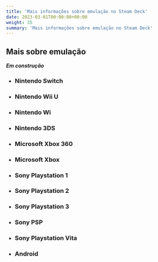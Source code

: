 ```yaml
---
title: 'Mais informações sobre emulação no Steam Deck'
date: 2023-03-01T00:00:00+00:00
weight: 35
summary: 'Mais informações sobre emulação no Steam Deck'
---
```


## Mais sobre emulação
**_Em construção_**
  - ### Nintendo Switch
  - ### Nintendo Wii U
  - ### Nintendo Wi
  - ### Nintendo 3DS
  - ### Microsoft Xbox 360
  - ### Microsoft Xbox
  - ### Sony Playstation 1
  - ### Sony Playstation 2
  - ### Sony Playstation 3
  - ### Sony PSP
  - ### Sony Playstation Vita
  - ### Android